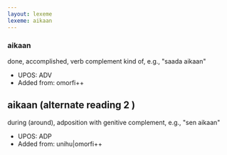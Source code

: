 ```yaml
---
layout: lexeme
lexeme: aikaan
---
```


###  aikaan

done, accomplished, verb complement kind of, e.g., "saada aikaan"
* UPOS:  ADV
* Added from:  omorfi++


## aikaan (alternate reading 2 )

during (around), adposition with genitive complement, e.g., "sen aikaan"
* UPOS:  ADP
* Added from:  unihu|omorfi++

